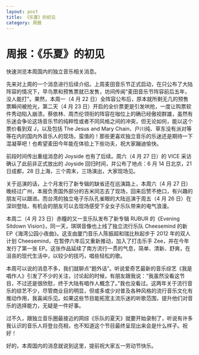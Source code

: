 ```yaml
---
layout: post
title: 《乐夏》的初见
category: 周报
---
```


# 周报：《乐夏》的初见

快速浏览本周国内的独立音乐相关消息。

先来对上周的一个消息进行后续介绍。上周麦田音乐节正式启动，在只公布了大陆阵容的情况下，早鸟票和预售票就已发售，坊间传闻“麦田音乐节阵容前后五年，没人能打”。果然，本周一（4 月 22 日）全阵容公布后，原本就所剩无几的预售票瞬间被抢光，第二天（4 月 23 日）开启的全价票更是引发哄抢，一度让购票软件秀动陷入崩溃。蔡依林、周杰伦领衔的阵容在咖位上的确已经傲视群雄，虽然有乐迷会争论这场音乐节的纯粹性或者不同风格之间的冲突，但无论如何，能以这个票价看到双 J，以及包括 The Jesus and Mary Chain、户川纯、草东没有派对等等在内的国内外音乐人的现场，蛮值的！那些更喜欢独立音乐的乐迷还是期待一下混凝草吧！也希望麦田今年能在体验上下些功夫，祝大家蹦迪愉快。

前段时间传出重组消息的 Joyside 也有了后续。周六（4 月 27 日）的 VICE 采访确认了此前非正式放出的 Joyside 回归时间，并公布了地点：6 月 14 日北京，21 日成都，28 日上海，三个周末，三场演出，大家现场见。

关于巡演的话，上个月发行了新专辑的缺省还在巡演路上，本周六（4 月 27 日）晚经过广州，本报负责国外部分的吉米同志去了现场，回来后赞不绝口，有兴趣的朋友可以跟进。而台湾的独立电子乐队孔雀眼的大陆巡演于周五（4 月 26 日）在深圳登陆，有机会的朋友可以去现场感受下全女子乐队带来的电气浪漫。

本周二（4 月 23 日）赤瞳的又一支乐队发布了新专辑 RUBUR 的《Evening Sitdown Vision》，同一天，琪琪音像也上线了独立流行乐队 Cheesemind 的新 EP《海湾公园小夜曲》。这支由厦门音乐人陈振超和瑞比秋起步于 2012 年的双人计划 Cheesemind，在暂停六年后又重新推动，加入了打击乐手 Zee，并在今年发行了第一张 EP。这张作品延续了南方流行一贯的气息，简单、清新、舒爽，在沮丧的现代生活中，以较少的技巧，唱些轻松的歌。

本周可以说的消息不多，我们就聊点“题外话”。听说爱奇艺最新的音乐综艺《我是唱作人》引发了不少的关注，讨论起的时候，有朋友跟我说：“我虽然没看这节目，不过还是很欣慰，终于大陆有唱作人概念了。”我也没看过。这两年关于流行音乐的综艺不少，尽管商业目的明显，但或多或少对普及各种风格的流行音乐文化有推动作用，我喜闻乐见。如果这些节目能拓宽主流乐迷的听歌范围，提升他们对音乐的选择能力，无疑是一件好事。

过不久，跟独立音乐圈最接近的网综《乐队的夏天》就要开始录制了，听说有许多我认识的音乐人将登台亮相，也不知道这个节目最终呈现出来会是什么样子。祝好！

好的，本周国内的消息就说到这里，提前祝大家五一劳动节快乐。
